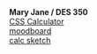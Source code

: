<!doctype html>
<html>
<head>
<meta charset="UTF-8">
<title>Mary Jane / DES 350</title>
</head>

<body>
		<strong>Mary Jane / DES 350</strong><br>
	<a href="calculator_css.html" target="_self">CSS Calculator</a><br>
	<a href="moodboard.jpg"
	  target="_self">moodboard</a><br>
	<a href="sketch-04.jpg"
	   target="_self">calc sketch</a>
	
	
</body>
</html>
